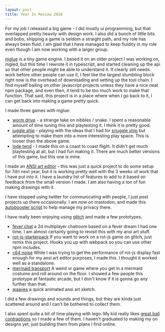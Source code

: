 ```yaml
---
layout: post
title: Year In Review 2018
---
```


For my job I released a big game - I did mostly ui programming, but that overlapped pretty heavily with design work. I also did a bunch of little bits and bobs, shipping a game is seldom a straight path, and my role has always been fluid. I am glad that I have managed to keep fluidity in my role even though I am now working with a larger group.

[mglue](https://github.com/jonbro/mglue) is a tiny game engine. I based it on an older project I was working on, mgled, but this time I rewrote it in typescript, and started cleaning up the api so that other people might be able to understand it. It clearly still needs work before other people can use it, I feel like the largest stumbling block right now is the overhead of downloading and setting up the tool chain. I find myself bailing on other javascript projects unless they have a nice neat npm package, and even then, it tend to be too much work to make that function. That said, this project is in a place where when I go back to it, I can get back into making a game pretty quick.

I made three games with mglue:

- [worm drive](https://jonbro.itch.io/worm-drive) - a strange take on nibbles / snake. I spent a reasonable amount of time tuning this and playtesting it. I think it is pretty good.
- [juggle ship](https://jonbro.itch.io/juggle-ship) - playing with the ideas that I had for [snuggle ship](https://jonbro.itch.io/snuggle-ship) but attempting to make them into a more interesting play space. This is looser than the above game.
- [lode tend](https://jonbro.itch.io/lode-tend) - I made this on a coast to coast flight. It didn't get much playtesting at all, but I had fun making it. There are much better versions of this game, but this one is mine.

I made an [ANSI art editor](http://asc-paint.glitch.me/) - this was just a quick project to do some setup for 7drl next year, but it is working pretty well with the 3 weeks of work that I have put into it. I have a laundry list of features to add to it based on feedback from the small version I made. I am also having a ton of fun making drawings with it.

I have stopped using twitter for communicating with people, I just post projects up there occasionally. I am now on mastodon, and made this [autobooster script](https://glitch.com/~autoboost) to help manage my privacy there.

I have really been enjoying using [glitch](http://glitch.me) and made a few prototypes.
- [fever chat](https://glitch.com/~fever-chat) a 2d multiplayer chatroom based on a fever dream I had one time. I am almost certainly going to revisit this with my ansi art stuff.
- [rot-js-starterpack](https://glitch.com/~rot-js-starter) If you want to work on a rot-js game on glitch, just remix this project. Hooks you up with webpack so you can use other npm includes.
- [c64 noise](https://glitch.com/~c64-noise) While I was trying to get the performance of rot-js display fast enough for my ansi art editor purposes, I made this. I thought it worked well as a standalone.
- [mermaid transport](https://www.youtube.com/watch?v=IaHw8gb0d-M) A weird vr game where you get in a mermaid costume and roll around on the floor. I showed a few people this prototype at fantastic arcade, but I don't know if it is gonna go any further than that.
- [waaves](https://glitch.com/~waaves) a quick animated ansi art sketch.

I did a few drawings and sounds and things, but they are kinda just scattered around and I can't be bothered to collect them.

I also spent quite a bit of time playing with lego. My kid really likes [great ball contraptions](https://www.youtube.com/watch?v=HvJg3YoehYk) so I made a few of them. I haven't graduated to making my on designs yet, just building them from plans I find online.
